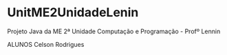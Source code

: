# UnitME2UnidadeLenin
Projeto Java da ME 2ª Unidade Computação e Programação - Profº Lennin

ALUNOS
Celson Rodrigues
